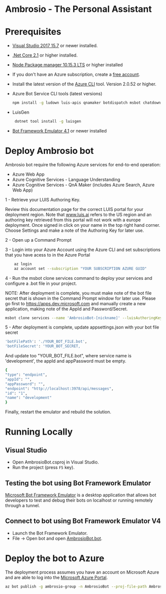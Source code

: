 # Ambrosio - The Personal Assistant

# Prerequisites
- [Visual Studio 2017 15.7][2] or newer installed.
- [.Net Core 2.1][3] or higher installed.  
- [Node Package manager 10.15.3 LTS][12] or higher installed
- If you don't have an Azure subscription, create a [free account][10].
- Install the latest version of the [Azure CLI][11] tool. Version 2.0.52 or higher.
- Azure Bot Service CLI tools (latest versions)
    ```bash
    npm install -g ludown luis-apis qnamaker botdispatch msbot chatdown
    ```
- LuisGen
    ```bash
     dotnet tool install -g luisgen 
    ```
    
- [Bot Framework Emulator 4.1][6] or newer installed

# Deploy Ambrosio bot
Ambrosio bot require the following Azure services for end-to-end operation:

- Azure Web App
- Azure Cognitive Services - Language Understanding
- Azure Cognitive Services - QnA Maker (includes Azure Search, Azure Web App)

1 - Retrieve your LUIS Authoring Key.

Review this documentation page for the correct LUIS portal for your deployment region. 
Note that www.luis.ai refers to the US region and an authoring key retrieved from this portal will not work with a europe deployment.
Once signed in click on your name in the top right hand corner.
Choose Settings and make a note of the Authoring Key for later use.

2 - Open up a Command Prompt

3 - Login into your Azure Account using the Azure CLI and set subscriptions that you have acess to in the Azure Portal
```bash
    az login
    az account set --subscription "YOUR SUBSCRIPTION AZURE GUID"
```
4 - Run the msbot clone services command to deploy your services and configure a .bot file in your project. 

NOTE: After deployment is complete, you must make note of the bot file secret that is shown in the Command Prompt window for later use.
Please go first to https://apps.dev.microsoft.com and manually create a new application, 
making note of the AppId and Password/Secret.
```bash
msbot clone services --name 'AmbrosioBot-[nickname]' --luisAuthoringKey 'LUIS_AUTHORING_KEY' --folder 'DeploymentScripts\en' --location 'westeurope' --% --appSecret 'APP_PASSWORD_SECRET' --appId APP_ID
```

5 - After deployment is complete, update appsettings.json with your bot file secret
```bash
'botFilePath': './YOUR_BOT_FILE.bot',
'botFileSecret': 'YOUR_BOT_SECRET,
```
And update too "YOUR_BOT_FILE.bot", where service name is 'development', the appId and appPassword must be empty. 
```bash
{
"type": "endpoint",
"appId": "",
"appPassword": "",
"endpoint": "http://localhost:3978/api/messages",
"id": "1",
"name": "development"
}
```
Finally, restart the emulator and rebuild the solution.
# Running Locally

## Visual Studio
- Open AmbrosioBot.csproj in Visual Studio.
- Run the project (press `F5` key).

## Testing the bot using Bot Framework Emulator
[Microsoft Bot Framework Emulator][5] is a desktop application that allows bot 
developers to test and debug their bots on localhost or running remotely through a tunnel.

## Connect to bot using Bot Framework Emulator **V4**
- Launch the Bot Framework Emulator.
- File -> Open bot and open [AmbrosioBot.bot](AmbrosioBot.bot).

# Deploy the bot to Azure

The deployment process assumes you have an account on Microsoft Azure and are able to log into the [Microsoft Azure Portal][60].
```bash
az bot publish -g ambrosio-group -n AmbrosioBot --proj-file-path AmbrosioBot.csproj --version v4
```

[1]: https://dev.botframework.com
[2]: https://docs.microsoft.com/en-us/visualstudio/releasenotes/vs2017-relnotes
[3]: https://dotnet.microsoft.com/download/dotnet-core/2.1
[5]: https://github.com/microsoft/botframework-emulator
[6]: https://aka.ms/botframeworkemulator

[10]: https://azure.microsoft.com/free/
[11]: https://docs.microsoft.com/cli/azure/install-azure-cli?view=azure-cli-latest
[12]: https://nodejs.org/en/

[60]: https://portal.azure.com



